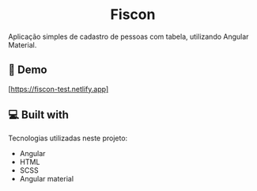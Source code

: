 <h1 align="center" id="title">Fiscon</h1>

<p id="description">Aplicação simples de cadastro de pessoas com tabela, utilizando Angular Material.</p>

<h2>🚀 Demo</h2>

[https://fiscon-test.netlify.app]    
  
<h2>💻 Built with</h2>

Tecnologias utilizadas neste projeto:

*   Angular
*   HTML
*   SCSS
*   Angular material
